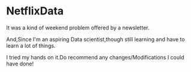 # NetflixData
It was a kind of weekend problem offered by a newsletter. 

And,Since I'm an aspiring Data scientist,though still learning and have to learn a lot of things.

I tried my hands on it.Do recommend any changes/Modifications I could have done!
